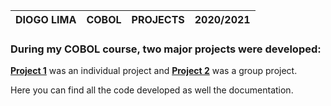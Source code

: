 | DIOGO LIMA | COBOL | PROJECTS | 2020/2021 |
| ------ | ------ | ------ | ------ |

### During my COBOL course, two major projects were developed:

[**Project 1**]([https://www.google.com/](https://github.com/lsodiogo/COBOL.COURSE-2020.2021/tree/main/PROJECT1)) was an individual project and [**Project 2**](https://www.google.com/) was a group project.

Here you can find all the code developed as well the documentation.
